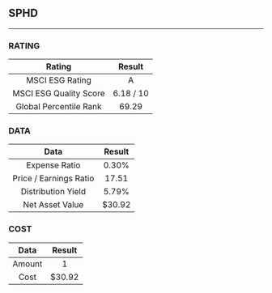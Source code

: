## SPHD
----
### RATING

|Rating|Result|
|:----:|:---:|
|MSCI ESG Rating|A|
|MSCI ESG Quality Score|6.18 / 10|
|Global Percentile Rank|69.29|

### DATA

|Data|Result|
|:----:|:---:|
|Expense Ratio|0.30%|
|Price / Earnings Ratio|17.51|
|Distribution Yield|5.79%|
|Net Asset Value|$30.92|

### COST

|Data|Result|
|:----:|:---:|
|Amount|1|
|Cost|$30.92|
